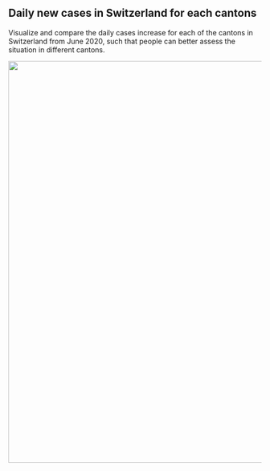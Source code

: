 ## Daily new cases in Switzerland for each cantons  
Visualize and compare the daily cases increase for each of the cantons in Switzerland from June 2020, such that people can better assess the situation in different cantons.
  
<img src = https://user-images.githubusercontent.com/40763359/151674424-31156d44-66ea-4ac8-b6f9-c189367c1ace.png width = "800">
